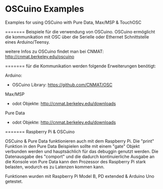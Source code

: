 OSCuino Examples
=======

Examples for using OSCuino with Pure Data, Max/MSP & TouchOSC



=======
Beispiele für die verwendung von OSCuino.
OSCuino ermöglicht die kommunikation mit OSC über die Serielle oder  Ethernet Schnittstelle eines Arduino/Teensy. 

weitere Infos zu OSCuino findet man bei CNMAT: http://cnmat.berkeley.edu/oscuino

=======
für die Kommunikation werden folgende Erweiterungen benötigt:

Arduino:
- OSCuino Library: https://github.com/CNMAT/OSC

Max/MSP
- odot Objekte: http://cnmat.berkeley.edu/downloads

Pure Data
- odot Objekte: http://cnmat.berkeley.edu/downloads

=======
Raspberry Pi & OSCuino

OSCuino & Pure Data funktionieren auch mit dem Raspberry Pi. Die "print" Funktion in den Pure Data Beispielen sollte mit einem "gate" Objekt verbunden werden und hauptsächlich für das debuggin genutzt werden. Die Datenausgabe des "comport" und die dadurch kontinuierliche Ausgabe an die Konsole von Pure Data kann den Prozessor des Raspberry Pi stark belasten, wodurch es zu  Latenzen kommen kann.

Funktionen wurden mit Raspberry Pi Model B, PD extended & Arduino Uno getestet.
